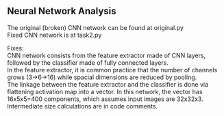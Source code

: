 ## Neural Network Analysis

The original (broken) CNN network can be found at original.py  
Fixed CNN network is at task2.py  

Fixes:  
CNN network consists from the feature extractor made of CNN layers, followed by the classifier made of fully connected layers.  
In the feature extractor, it is common practice that the number of channels grows (3->6->16) while spacial dimensions are reduced by pooling.  
The linkage between the feature extractor and the classifier is done via flattening activation map into a vector. In this network, the vector has 16x5x5=400 components, which assumes input images are 32x32x3. Intermediate size calculations are in code comments.  
